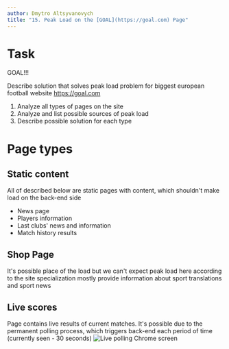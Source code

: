 ```yaml
---
author: Dmytro Altsyvanovych
title: "15. Peak Load on the [GOAL](https://goal.com) Page"
---
```


# Task

GOAL!!!

Describe solution that solves peak load problem for biggest european
football website <https://goal.com>

1.  Analyze all types of pages on the site
2.  Analyze and list possible sources of peak load
3.  Describe possible solution for each type

# Page types

## Static content

All of described below are static pages with content, which shouldn\'t
make load on the back-end side

-   News page
-   Players information
-   Last clubs\' news and information
-   Match history results

## Shop Page

It\'s possible place of the load but we can\'t expect peak load here
according to the site specialization mostly provide information about
sport translations and sport news

## Live scores

Page contains live results of current matches. It\'s possible due to the
permanent polling process, which triggers back-end each period of time
(currently seen - 30 seconds) ![Live polling Chrome
screen](resources/live-polling.png)
